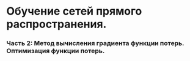 # Обучение сетей прямого распространения.
### Часть 2: Метод вычисления градиента функции потерь. Оптимизация функции потерь.

